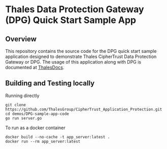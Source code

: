 # Thales Data Protection Gateway (DPG) Quick Start Sample App

## Overview
This repository contains the source code for the DPG quick start sample application designed to demonstrate Thales CipherTrust Data Protection Gateway or DPG.
The usage of this application along with DPG is documented at [ThalesDocs](https://thalesdocs.com/ctp/con/dpg/latest/admin/dpg-quick-start/index.html).

## Building and Testing locally
Running directly
```
git clone https://github.com/ThalesGroup/CipherTrust_Application_Protection.git
cd demos/DPG-sample-app-code
go run server.go
```
To run as a docker container
```
docker build --no-cache -t app_server:latest . 
docker run --rm app_server:latest
```
